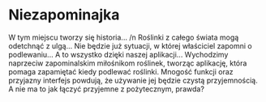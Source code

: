 # Niezapominajka
W tym miejscu tworzy się historia... /n
Roślinki z całego świata mogą odetchnąć z ulgą...
Nie będzie już sytuacji, w której właściciel zapomni o podlewaniu...
A to wszystko dzięki naszej aplikacji...
Wychodzimy naprzeciw zapominalskim miłośnikom roślinek, tworząc aplikację, która pomaga zapamiętać kiedy podlewać roślinki. Mnogość funkcji oraz przyjazny interfejs powdują, że używanie jej będzie czystą przyjemnością.
A nie ma to jak łączyć przyjemne z pożytecznym, prawda?
